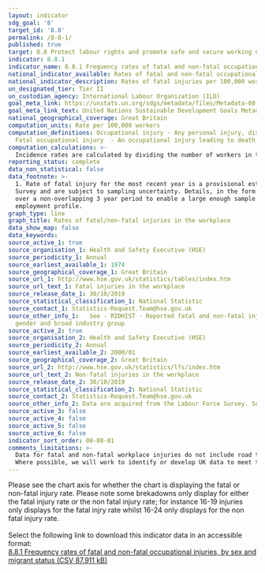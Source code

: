 ```yaml
---
layout: indicator
sdg_goal: '8'
target_id: '8.8'
permalink: /8-8-1/
published: true
target: 8.8 Protect labour rights and promote safe and secure working environments for all workers, including migrant workers, in particular women migrants, and those in precarious employment
indicator: 8.8.1
indicator_name: 8.8.1 Frequency rates of fatal and non-fatal occupational injuries, by sex and migrant status
national_indicator_available: Rates of fatal and non-fatal occupational injuries, by sex
national_indicator_description: Rates of fatal injuries per 100,000 workers (employees and self employees) and rates of self-reported workplace non-fatal injury (per 100,000 workers)
un_designated_tier: Tier II
un_custodian_agency: International Labour Organization (ILO)
goal_meta_link: https://unstats.un.org/sdgs/metadata/files/Metadata-08-08-01.pdf
goal_meta_link_text: United Nations Sustainable Development Goals Metadata (PDF 381 KB)
national_geographical_coverage: Great Britain
computation_units: Rate per 100,000 workers
computation_definitions: Occupational injury - Any personal injury, disease or death resulting from an occupational accident.
  Fatal occupational injury  - An occupational injury leading to death within one year of the day of the occupational accident. 
computation_calculations: >-
  Incidence rates are calculated by dividing the number of workers in the reference group with an injury (fatal or non-fatal) by the employment total.  This is then multiplied by a factor of 100,000 to give a rate per 100,000 workers, in line with international standards.
reporting_status: complete
data_non_statistical: false
data_footnote: >-
  1. Rate of fatal injury for the most recent year is a provisional estimate. 2. The rate of fatal injury for some of the detailed groupings are based on small numbers and are susceptible to considerable year-on-year variation. 3. Non-fatal injury estimates are based on the Labour Force
  Survey and are subject to sampling uncertainty. Details, in the form of 95% confidence intervals, can be found in the source data (see 'Sources' tab below). 4. Non-fatal injuries broken down by age, sex, country, English regions, industry sector and occupation are based on averaged rates
  over a non-overlapping 3 year period to enable a large enough sample size. For example, 2000/2001 to 2002/03 figures are displayed at the mid-year point (i.e. 2001/02). 5. Variations in rate between different sub-groups of age, sex and geography may reflect differences in their
  employment profile.
graph_type: line
graph_title: Rates of fatal/non-fatal injuries in the workplace
data_show_map: false
data_keywords:  
source_active_1: true
source_organisation_1: Health and Safety Executive (HSE)
source_periodicity_1: Annual
source_earliest_available_1: 1974
source_geographical_coverage_1: Great Britain
source_url_1: http://www.hse.gov.uk/statistics/tables/index.htm
source_url_text_1: Fatal injuries in the workplace
source_release_date_1: 30/10/2019
source_statistical_classification_1: National Statistic
source_contact_1: Statistics-Request.Team@hse.gov.uk
source_other_info_1:   See - RIDHIST - Reported fatal and non-fatal injuries in Great Britain from 1974; RIDREG - RIDDOR reported fatal and non-fatal injuries in Great Britain by country, region and unitary or local authority; RIDAGEGEN - RIDDOR reported fatal and non-fatal injuries in Great Britain by age,
  gender and broad industry group
source_active_2: true
source_organisation_2: Health and Safety Executive (HSE)
source_periodicity_2: Annual
source_earliest_available_2: 2000/01
source_geographical_coverage_2: Great Britain
source_url_2: http://www.hse.gov.uk/statistics/lfs/index.htm
source_url_text_2: Non-fatal injuries in the workplace
source_release_date_2: 30/10/2019
source_statistical_classification_2: National Statistic
source_contact_2: Statistics-Request.Team@hse.gov.uk
source_other_info_2: Data are acquired from the Labour Force Survey. See - LFSINJSUM; LFSINJREG; LFSINJAGE
source_active_3: false
source_active_4: false
source_active_5: false
source_active_6: false
indicator_sort_order: 08-08-01
comments_limitations: >-
  Data for fatal and non-fatal workplace injuries do not include road traffic accidents. Rates for non-fatal injuries are based on self-reported non-fatal injury in the workplace (using the Labour Force Survey).    This indicator is being used as an approximation of the UN SDG Indicator.
  Where possible, we will work to identify or develop UK data to meet the global indicator specification. This indicator has been identified in collaboration with topic experts.
---
```

Please see the chart axis for whether the chart is displaying the fatal or non-fatal injury rate. Please note some brekadowns only display for either the fatal injury rate or the non fatal injury rate; for instance 16-19 injuries only displays for the fatal injry rate whilst 16-24 only displays for the non fatal injury rate. <br><br>Select the following link to download this indicator data in an accessible format:<br>[8.8.1 Frequency rates of fatal and non-fatal occupational injuries, by sex and migrant status (CSV 87.911 kB)](https://sustainabledevelopment-uk.github.io/sdg-data/data/8-8-1.csv)
